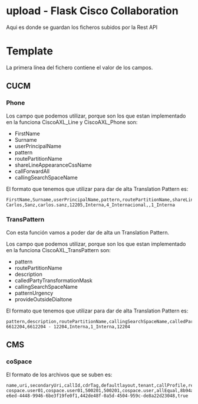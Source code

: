 # upload - Flask Cisco Collaboration
Aqui es donde se guardan los ficheros subidos por la Rest API

# Template
La primera línea del fichero contiene el valor de los campos.
## CUCM
### Phone
Los campo que podemos utilizar, porque son los que estan implementado en la funciona CiscoAXL_Line y CiscoAXL_Phone son:

 * FirstName
 * Surname
 * userPrincipalName
 * pattern
 * routePartitionName
 * shareLineAppearanceCssName
 * callForwardAll
 * callingSearchSpaceName

El formato que tenemos que utilizar para dar de alta Translation Pattern es:

```
FirstName,Surname,userPrincipalName,pattern,routePartitionName,shareLineAppearanceCssName,callForwardAll,callingSearchSpaceName
Carlos,Sanz,carlos.sanz,12205,Interna,4_Internacional,,1_Interna
```
### TransPattern
Con esta función vamos a poder dar de alta un Translation Pattern.

Los campo que podemos utilizar, porque son los que estan implementado en la funciona CiscoAXL_TransPattern son:

 * pattern
 * routePartitionName
 * description
 * calledPartyTransformationMask
 * callingSearchSpaceName
 * patternUrgency
 * provideOutsideDialtone

El formato que tenemos que utilizar para dar de alta Translation Pattern es:

```
pattern,description,routePartitionName,callingSearchSpaceName,calledPartyTransformationMask
6612204,6612204 - 12204,Interna,1_Interna,12204
```
## CMS
### coSpace
El formato de los archivos que se suben es:

```
name,uri,secondaryUri,callId,cdrTag,defaultlayout,tenant,callProfile,requireCallId
cospace.user01,cospace.user01,500201,500201,cospace.user,allEqual,8b94a144-e6ed-4448-9946-6be3f19fe0f1,442de48f-0a5d-4504-959c-de8a22d23048,true
```